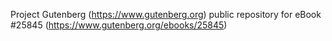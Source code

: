 Project Gutenberg (https://www.gutenberg.org) public repository for eBook #25845 (https://www.gutenberg.org/ebooks/25845)
